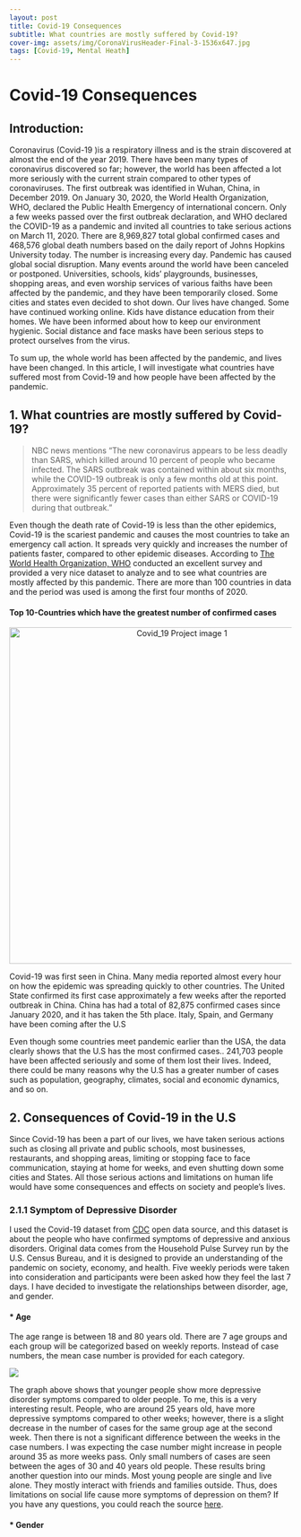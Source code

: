 ```yaml
---
layout: post
title: Covid-19 Consequences
subtitle: What countries are mostly suffered by Covid-19?
cover-img: assets/img/CoronaVirusHeader-Final-3-1536x647.jpg
tags: [Covid-19, Mental Heath]
---
```


# **Covid-19 Consequences**


## **Introduction:**

Coronavirus (Covid-19 )is a respiratory illness and is the strain discovered at almost the end of the year 2019. There have been many types of coronavirus discovered so far; however, the world has been affected a lot more seriously with the current strain compared to other types of coronaviruses. The first outbreak was identified in Wuhan, China, in December 2019. On January 30, 2020, the World Health Organization, WHO, declared the Public Health Emergency of international concern. Only a few weeks passed over the first outbreak declaration, and WHO declared the COVID-19 as a pandemic and invited all countries to take serious actions on March 11, 2020. There are 8,969,827 total global confirmed cases and 468,576 global death numbers based on the daily report of Johns Hopkins University today. The number is increasing every day. Pandemic has caused global social disruption. Many events around the world have been canceled or postponed. Universities, schools, kids’ playgrounds, businesses, shopping areas, and even worship services of various faiths have been affected by the pandemic, and they have been temporarily closed. Some cities and states even decided to shot down. Our lives have changed. Some have continued working online. Kids have distance education from their homes. We have been informed about how to keep our environment hygienic. Social distance and face masks have been serious steps to protect ourselves from the virus.

To sum up, the whole world has been affected by the pandemic, and lives have been changed. In this article, I will investigate what countries have suffered most from Covid-19 and how people have been affected by the pandemic.


## 1. What countries are mostly suffered by Covid-19?

> NBC news mentions “The new coronavirus appears to be less deadly than SARS, which killed around 10 percent of people who became infected. The SARS outbreak was contained within about six months, while the COVID-19 outbreak is only a few months old at this point. Approximately 35 percent of reported patients with MERS died, but there were significantly fewer cases than either SARS or COVID-19 during that outbreak.”

Even though the death rate of Covid-19 is less than the other epidemics, Covid-19 is the scariest pandemic and causes the most countries to take an emergency call action. It spreads very quickly and increases the number of patients faster, compared to other epidemic diseases. According to [The World Health Organization, WHO](https://colab.research.google.com/drive/1Dl7ag80nJH_sHp5D0ghUcz3wSyThWUj4#scrollTo=OUcqyz6pNAet&line=12&uniqifier=1) conducted an excellent survey and provided a very nice dataset to analyze and to see what countries are mostly affected by this pandemic. There are more than 100 countries in data and the period was used is among the first four months of 2020.

   ####  **Top 10-Countries which have the greatest number of confirmed cases**

<div>
    <a href="https://plotly.com/~elif_a/56/?share_key=cs3kSetSsD5ZVpTjfYLMTx" target="_blank" title="Covid_19 Project image 1" style="display: block; text-align: center;"><img src="https://plotly.com/~elif_a/56.png?share_key=cs3kSetSsD5ZVpTjfYLMTx" alt="Covid_19 Project image 1" style="max-width: 100%;width: 600px;"  width="600" onerror="this.onerror=null;this.src='https://plotly.com/404.png';" /></a>
    <script data-plotly="elif_a:56" sharekey-plotly="cs3kSetSsD5ZVpTjfYLMTx" src="https://plotly.com/embed.js" async></script>
</div>

Covid-19 was first seen in China. Many media reported almost every hour on how the epidemic was spreading quickly to other countries. The United State confirmed its first case approximately a few weeks after the reported outbreak in China. China has had a total of 82,875 confirmed cases since January 2020, and it has taken the 5th place. Italy, Spain, and Germany have been coming after the U.S

Even though some countries meet pandemic earlier than the USA, the data clearly shows that the U.S has the most confirmed cases.. 241,703 people have been affected seriously and some of them lost their lives. Indeed, there could be many reasons why the U.S has a greater number of cases such as population, geography, climates, social and economic dynamics, and so on.

## 2. Consequences of Covid-19 in the U.S

Since Covid-19 has been a part of our lives, we have taken serious actions such as closing all private and public schools, most businesses, restaurants, and shopping areas, limiting or stopping face to face communication, staying at home for weeks, and even shutting down some cities and States. All those serious actions and limitations on human life would have some consequences and effects on society and people’s lives.

### 2.1.1 Symptom of Depressive Disorder

I used the Covid-19 dataset from [CDC](https://data.cdc.gov/NCHS/Indicators-of-Anxiety-or-Depression-Based-on-Repor/8pt5-q6wp) open data source, and this dataset is about the people who have confirmed symptoms of depressive and anxious disorders. Original data comes from the Household Pulse Survey run by the U.S. Census Bureau, and it is designed to provide an understanding of the pandemic on society, economy, and health. Five weekly periods were taken into consideration and participants were been asked how they feel the last 7 days. I have decided to investigate the relationships between disorder, age, and gender.

#### * Age

The age range is between 18 and 80 years old. There are 7 age groups and each group will be categorized based on weekly reports. Instead of case numbers, the mean case number is provided for each category.

![](https://miro.medium.com/max/1400/1*gPhF8UgIMxCBswyvwnj8Sw.png)

The graph above shows that younger people show more depressive disorder symptoms compared to older people. To me, this is a very interesting result. People, who are around 25 years old, have more depressive symptoms compared to other weeks; however, there is a slight decrease in the number of cases for the same group age at the second week. Then there is not a significant difference between the weeks in the case numbers. I was expecting the case number might increase in people around 35 as more weeks pass. Only small numbers of cases are seen between the ages of 30 and 40 years old people. These results bring another question into our minds. Most young people are single and live alone. They mostly interact with friends and families outside. Thus, does limitations on social life cause more symptoms of depression on them? If you have any questions, you could reach the source [here]('https://www.cdc.gov/nchs/covid19/pulse/mental-health.htm').

#### * Gender
